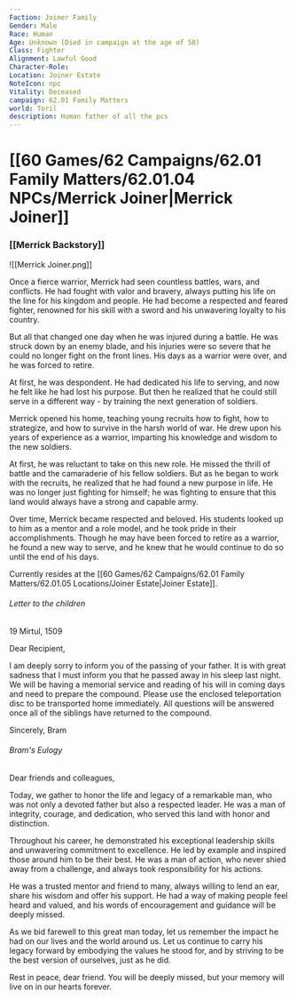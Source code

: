 ```yaml
---
Faction: Joiner Family
Gender: Male
Race: Human
Age: Unknown (Died in campaign at the age of 58)
Class: Fighter
Alignment: Lawful Good
Character-Role:
Location: Joiner Estate
NoteIcon: npc
Vitality: Deceased
campaign: 62.01 Family Matters
world: Toril
description: Human father of all the pcs
---
```

# [[60 Games/62 Campaigns/62.01 Family Matters/62.01.04 NPCs/Merrick Joiner|Merrick Joiner]]

### [[Merrick Backstory]]
![[Merrick Joiner.png]]

Once a fierce warrior, Merrick had seen countless battles, wars, and conflicts. He had fought with valor and bravery, always putting his life on the line for his kingdom and people. He had become a respected and feared fighter, renowned for his skill with a sword and his unwavering loyalty to his country.

But all that changed one day when he was injured during a battle. He was struck down by an enemy blade, and his injuries were so severe that he could no longer fight on the front lines. His days as a warrior were over, and he was forced to retire.

At first, he was despondent. He had dedicated his life to serving, and now he felt like he had lost his purpose. But then he realized that he could still serve in a different way - by training the next generation of soldiers.

Merrick opened his home, teaching young recruits how to fight, how to strategize, and how to survive in the harsh world of war. He drew upon his years of experience as a warrior, imparting his knowledge and wisdom to the new soldiers.

At first, he was reluctant to take on this new role. He missed the thrill of battle and the camaraderie of his fellow soldiers. But as he began to work with the recruits, he realized that he had found a new purpose in life. He was no longer just fighting for himself; he was fighting to ensure that this land would always have a strong and capable army.

Over time, Merrick became respected and beloved. His students looked up to him as a mentor and a role model, and he took pride in their accomplishments. Though he may have been forced to retire as a warrior, he found a new way to serve, and he knew that he would continue to do so until the end of his days. 

Currently resides at the [[60 Games/62 Campaigns/62.01 Family Matters/62.01.05 Locations/Joiner Estate|Joiner Estate]].


###### Letter to the children

19 Mirtul, 1509

Dear Recipient,

I am deeply sorry to inform you of the passing of your father. It is with great sadness that I must inform you that he passed away in his sleep last night. We will be having a memorial service and reading of his will in coming days and need to prepare the compound. Please use the enclosed teleportation disc to be transported home immediately. All questions will be answered once all of the siblings have returned to the compound.

Sincerely,
Bram

###### Bram's Eulogy

Dear friends and colleagues,

Today, we gather to honor the life and legacy of a remarkable man, who was not only a devoted father but also a respected leader. He was a man of integrity, courage, and dedication, who served this land with honor and distinction.

Throughout his career, he demonstrated his exceptional leadership skills and unwavering commitment to excellence. He led by example and inspired those around him to be their best. He was a man of action, who never shied away from a challenge, and always took responsibility for his actions.

He was a trusted mentor and friend to many, always willing to lend an ear, share his wisdom and offer his support. He had a way of making people feel heard and valued, and his words of encouragement and guidance will be deeply missed.

As we bid farewell to this great man today, let us remember the impact he had on our lives and the world around us. Let us continue to carry his legacy forward by embodying the values he stood for, and by striving to be the best version of ourselves, just as he did.

Rest in peace, dear friend. You will be deeply missed, but your memory will live on in our hearts forever.